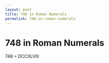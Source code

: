 ```yaml
---
layout: post
title: 748 in Roman Numerals
permalink: 748-in-roman-numerals
---
```


# 748 in Roman Numerals

748 = DCCXLVIII

